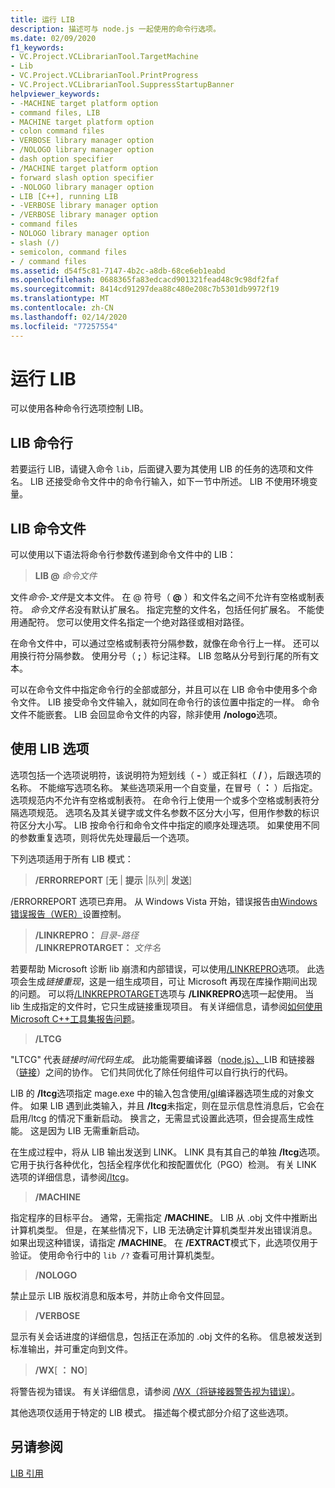 ```yaml
---
title: 运行 LIB
description: 描述可与 node.js 一起使用的命令行选项。
ms.date: 02/09/2020
f1_keywords:
- VC.Project.VCLibrarianTool.TargetMachine
- Lib
- VC.Project.VCLibrarianTool.PrintProgress
- VC.Project.VCLibrarianTool.SuppressStartupBanner
helpviewer_keywords:
- -MACHINE target platform option
- command files, LIB
- MACHINE target platform option
- colon command files
- VERBOSE library manager option
- /NOLOGO library manager option
- dash option specifier
- /MACHINE target platform option
- forward slash option specifier
- -NOLOGO library manager option
- LIB [C++], running LIB
- -VERBOSE library manager option
- /VERBOSE library manager option
- command files
- NOLOGO library manager option
- slash (/)
- semicolon, command files
- / command files
ms.assetid: d54f5c81-7147-4b2c-a8db-68ce6eb1eabd
ms.openlocfilehash: 0688365fa83edcacd901321fead48c9c98df2faf
ms.sourcegitcommit: 8414cd91297dea88c480e208c7b5301db9972f19
ms.translationtype: MT
ms.contentlocale: zh-CN
ms.lasthandoff: 02/14/2020
ms.locfileid: "77257554"
---
```

# <a name="running-lib"></a>运行 LIB

可以使用各种命令行选项控制 LIB。

## <a name="lib-command-line"></a>LIB 命令行

若要运行 LIB，请键入命令 `lib`，后面键入要为其使用 LIB 的任务的选项和文件名。 LIB 还接受命令文件中的命令行输入，如下一节中所述。 LIB 不使用环境变量。

## <a name="lib-command-files"></a>LIB 命令文件

可以使用以下语法将命令行参数传递到命令文件中的 LIB：

> **LIB \@** <em>命令文件</em>

文件*命令-文件*是文本文件。 在 @ 符号（ **\@** ）和文件名之间不允许有空格或制表符。 *命令文件名*没有默认扩展名。 指定完整的文件名，包括任何扩展名。 不能使用通配符。 您可以使用文件名指定一个绝对路径或相对路径。

在命令文件中，可以通过空格或制表符分隔参数，就像在命令行上一样。 还可以用换行符分隔参数。 使用分号（ **;** ）标记注释。 LIB 忽略从分号到行尾的所有文本。

可以在命令文件中指定命令行的全部或部分，并且可以在 LIB 命令中使用多个命令文件。 LIB 接受命令文件输入，就如同在命令行的该位置中指定的一样。 命令文件不能嵌套。 LIB 会回显命令文件的内容，除非使用 **/nologo**选项。

## <a name="using-lib-options"></a>使用 LIB 选项

选项包括一个选项说明符，该说明符为短划线（ **-** ）或正斜杠（ **/** ），后跟选项的名称。 不能缩写选项名称。 某些选项采用一个自变量，在冒号（ **：** ）后指定。 选项规范内不允许有空格或制表符。 在命令行上使用一个或多个空格或制表符分隔选项规范。 选项名及其关键字或文件名参数不区分大小写，但用作参数的标识符区分大小写。 LIB 按命令行和命令文件中指定的顺序处理选项。 如果使用不同的参数重复选项，则将优先处理最后一个选项。

下列选项适用于所有 LIB 模式：

> **/ERRORREPORT** \[**无** &#124; **提示** &#124;队列&#124; **发送**]

/ERRORREPORT 选项已弃用。 从 Windows Vista 开始，错误报告由[Windows 错误报告（WER）](/windows/win32/wer/windows-error-reporting)设置控制。

> **/LINKREPRO：** _目录-路径_ \
> **/LINKREPROTARGET：** _文件名_

若要帮助 Microsoft 诊断 lib 崩溃和内部错误，可以使用[/LINKREPRO](linkrepro.md)选项。 此选项会生成*链接重现*，这是一组生成项目，可让 Microsoft 再现在库操作期间出现的问题。 可以将[/LINKREPROTARGET](linkreprotarget.md)选项与 **/LINKREPRO**选项一起使用。 当 lib 生成指定的文件时，它只生成链接重现项目。 有关详细信息，请参阅[如何使用 Microsoft C++工具集报告问题](../../overview/how-to-report-a-problem-with-the-visual-cpp-toolset.md)。

> **/LTCG**

"LTCG" 代表*链接时间代码生成*。 此功能需要编译器（[node.js）、](compiler-options.md)LIB 和链接器（[链接](linker-options.md)）之间的协作。 它们共同优化了除任何组件可以自行执行的代码。

LIB 的 **/ltcg**选项指定 mage.exe 中的输入包含使用[/gl](gl-whole-program-optimization.md)编译器选项生成的对象文件。 如果 LIB 遇到此类输入，并且 **/ltcg**未指定，则在显示信息性消息后，它会在启用/ltcg 的情况下重新启动。 换言之，无需显式设置此选项，但会提高生成性能。 这是因为 LIB 无需重新启动。

在生成过程中，将从 LIB 输出发送到 LINK。 LINK 具有其自己的单独 **/ltcg**选项。 它用于执行各种优化，包括全程序优化和按配置优化（PGO）检测。 有关 LINK 选项的详细信息，请参阅[/ltcg](ltcg-link-time-code-generation.md)。

> **/MACHINE**

指定程序的目标平台。 通常，无需指定 **/MACHINE**。 LIB 从 .obj 文件中推断出计算机类型。 但是，在某些情况下，LIB 无法确定计算机类型并发出错误消息。 如果出现这种错误，请指定 **/MACHINE**。 在 **/EXTRACT**模式下，此选项仅用于验证。 使用命令行中的 `lib /?` 查看可用计算机类型。

> **/NOLOGO**

禁止显示 LIB 版权消息和版本号，并防止命令文件回显。

> **/VERBOSE**

显示有关会话进度的详细信息，包括正在添加的 .obj 文件的名称。 信息被发送到标准输出，并可重定向到文件。

> **/WX**[ **： NO**]

将警告视为错误。 有关详细信息，请参阅 [/WX（将链接器警告视为错误）](wx-treat-linker-warnings-as-errors.md)。

其他选项仅适用于特定的 LIB 模式。 描述每个模式部分介绍了这些选项。

## <a name="see-also"></a>另请参阅

[LIB 引用](lib-reference.md)
